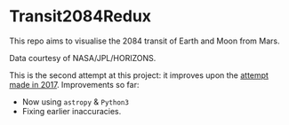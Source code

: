 # Transit2084Redux

This repo aims to visualise the 2084 transit of Earth and Moon from Mars.

Data courtesy of NASA/JPL/HORIZONS.

This is the second attempt at this project: it improves upon the [attempt made in 2017](https://yuannwang8.github.io/Transit2084Mars/). Improvements so far:

* Now using `astropy` & `Python3`
* Fixing earlier inaccuracies.  
